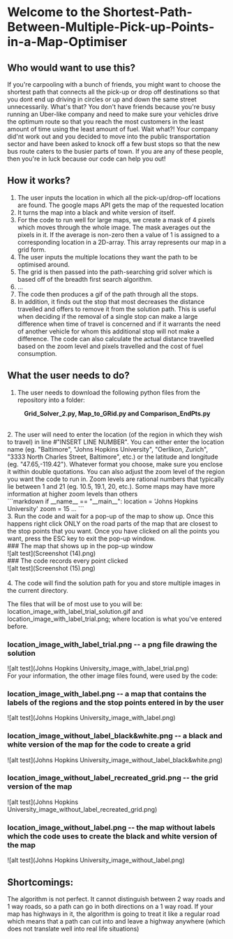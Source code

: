 
# Welcome to the Shortest-Path-Between-Multiple-Pick-up-Points-in-a-Map-Optimiser

## Who would want to use this?
If you're carpooling with a bunch of friends, you might want to choose the shortest path that connects all the pick-up or drop off destinations so that you dont end up driving in circles or up and down the same street unnecessarily. What's that? You don't have friends because you're busy running an Uber-like company and need to make sure your vehicles drive the optimum route so that you reach the most customers in the least amount of time using the least amount of fuel. Wait what?! Your company did'nt work out and you decided to move into the public transportation sector and have been asked to knock off a few bust stops so that the new bus route caters to the busier parts of town. If you are any of these people, then you're in luck because our code can help you out!

## How it works?
1. The user inputs the location in which all the pick-up/drop-off locations are found. The google maps API gets the map of the requested location <br>
3. It turns the map into a black and white version of itself. <br>
4. For the code to run well for large maps, we create a mask of 4 pixels which moves through the whole image. The mask averages out the pixels in it. If the average is non-zero then a value of 1 is assigned to a corresponding location in a 2D-array. This array represents our map in a grid form. <br>
5. The user inputs the multiple locations they want the path to be optimised around. <br>
6. The grid is then passed into the path-searching grid solver which is based off of the breadth first search algorithm. <br>
7. ...
8. The code then produces a gif of the path through all the stops. <br>
9. In addition, it finds out the stop that most decreases the distance travelled and offers to remove it from the solution path. This is useful when deciding if the removal of a single stop can make a large difference when time of travel is concerned and if it warrants the need of another vehicle for whom this additional stop will not make a difference. The code can also calculate the actual distance travelled based on the zoom level and pixels travelled and the cost of fuel consumption. <br>

## What the user needs to do?
1. The user needs to download the following python files from the repository into a folder: 
<p align="center">
   <strong> Grid_Solver_2.py, Map_to_GRid.py and Comparison_EndPts.py </strong>
 </p> <br>
2. The user will need to enter the location (of the region in which they wish to travel) in line #"INSERT LINE NUMBER". You can either enter the location name (eg. "Baltimore", "Johns Hopkins University", "Oerlikon, Zurich", "3333 North Charles Street, Baltimore", etc.) or the latitude and longitude (eg. "47.65,-119.42"). Whatever format you choose, make sure you enclose it within double quotations. You can also adjust the zoom level of the region you want the code to run in. Zoom levels are rational numbers that typically lie between 1 and 21 (eg. 10.5, 19.1, 20, etc.). Some maps may have more information at higher zoom levels than others <br>
```markdown
if __name__ == "__main__":
    location = 'Johns Hopkins University'
    zoom = 15
    ...
```
<br>
3. Run the code and wait for a pop-up of the map to show up. Once this happens right click ONLY on the road parts of the map that are closest to the stop points that you want. Once you have clicked on all the points you want, press the ESC key to exit the pop-up window.<br>
### The map that shows up in the pop-up window <br>
![alt test](Screenshot (14).png) <br>
### The code records every point clicked <br>
![alt test](Screenshot (15).png) <br>
<br>
4. The code will find the solution path for you and store multiple images in the current directory.<br>

The files that will be of most use to you will be: location_image_with_label_trial_solution.gif and            location_image_with_label_trial.png; where location is what you've entered before. <br>

### location_image_with_label_trial.png -- a png file drawing the solution
![alt test](Johns Hopkins University_image_with_label_trial.png) <br>
  For your information, the other image files found, were used by the code:
### location_image_with_label.png -- a map that contains the labels of the regions and the stop points entered in by the user <br>
![alt test](Johns Hopkins University_image_with_label.png) <br>
### location_image_without_label_black&white.png -- a black and white version of the map for the code to create a grid <br>
![alt test](Johns Hopkins University_image_without_label_black&white.png) <br>
### location_image_without_label_recreated_grid.png -- the grid version of the map <br>
![alt test](Johns Hopkins University_image_without_label_recreated_grid.png) <br>
### location_image_without_label.png -- the map without labels which the code uses to create the black and white version of the map <br>
![alt test](Johns Hopkins University_image_without_label.png)

## Shortcomings:
The algorithm is not perfect. It cannot distinguish between 2 way roads and 1 way roads, so a path can go in both directions on a 1 way road. If your map has highways in it, the algorithm is going to treat it like a regular road which means that a path can cut into and leave a highway anywhere (which does not translate well into real life situations)


